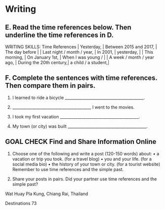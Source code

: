 # Writing

## E. Read the time references below. Then underline the time references in D.

WRITING SKILLS: Time References
| Yesterday,                  | Between 2015 and 2017, | The day before     |
| Last night / month / year,  | In 2001,               | yesterday,         |
| This morning,               | On January 1st,        | When I was young / |
| A week / month / year ago,  | During the 20th century,| a child / a student,|

## F. Complete the sentences with time references. Then compare them in pairs.

1. I learned to ride a bicycle ________________________________________.

2. ________________________________________ I went to the movies.

3. I took my first vacation ________________________________________.

4. My town (or city) was built ________________________________________.

## GOAL CHECK Find and Share Information Online

1. Choose one of the following and write a post (120-150 words) about:
   • a vacation or trip you took. (for a travel blog)
   • you and your life. (for a social media bio)
   • the history of your town or city. (for a tourist website)
   Remember to use time references and the simple past.

2. Share your posts in pairs. Did your partner use time references and the simple past?

Wat Huay Pla Kung, Chiang Rai, Thailand

Destinations 73